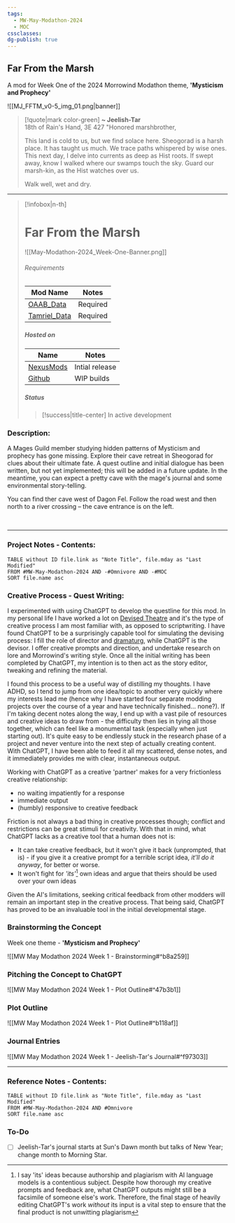 ```yaml
---
tags:
  - MW-May-Modathon-2024
  - MOC
cssclasses: 
dg-publish: true
---
```

## Far From the Marsh

A mod for Week One of the 2024 Morrowind Modathon theme, **'Mysticism and Prophecy'**

![[MJ_FFTM_v0-5_img_01.png|banner]]

> [!quote|mark color-green] **~ Jeelish-Tar** <br>18th of Rain's Hand, 3E 427
> "Honored marshbrother, 
> 
> This land is cold to us, but we find solace here. Sheogorad is a harsh place. It has taught us much. We trace paths whispered by wise ones. This next day, I delve into currents as deep as Hist roots. If swept away, know I walked where our swamps touch the sky. Guard our marsh-kin, as the Hist watches over us. 
> 
> Walk well, wet and dry.

---

> [!infobox|n-th] 
> # Far From the Marsh
> ![[May-Modathon-2024_Week-One-Banner.png]]
> ###### Requirements
> | Mod Name | Notes |
> | ---- | ---- |
> | [OAAB_Data](https://www.nexusmods.com/morrowind/mods/49042) | Required |
> | [Tamriel_Data](https://www.nexusmods.com/morrowind/mods/44537) | Required |
> 
> ##### Hosted on
> | Name | Notes |
> | ---- | ---- |
> | [NexusMods](https://www.nexusmods.com/morrowind/mods/54612) | Intial release |
> | [Github](https://github.com/MasssiveJuice08/Far-From-The-Marsh) | WIP builds |
> 
> ##### Status
> 
> > [!success|title-center] In active development

### Description:

A Mages Guild member studying hidden patterns of Mysticism and prophecy has gone missing. Explore their cave retreat in Sheogorad for clues about their ultimate fate. A quest outline and initial dialogue has been written, but not yet implemented; this will be added in a future update. In the meantime, you can expect a pretty cave with the mage's journal and some environmental story-telling.   
  
You can find ther cave west of Dagon Fel. Follow the road west and then north to a river crossing – the cave entrance is on the left.

<br>

---

### Project Notes - Contents:

```dataview
TABLE without ID file.link as "Note Title", file.mday as "Last Modified"
FROM #MW-May-Modathon-2024 AND -#Omnivore AND -#MOC
SORT file.name asc
```

### Creative Process - Quest Writing:

I experimented with using ChatGPT to develop the questline for this mod. In my personal life I have worked a lot on [Devised Theatre](https://en.wikipedia.org/wiki/Devised_theatre) and it's the type of creative process I am most familiar with, as opposed to scriptwriting. I have found ChatGPT to be a surprisingly capable tool for simulating the devising process: I fill the role of director and [dramaturg](https://en.wikipedia.org/wiki/Dramaturge), while ChatGPT is the devisor. I offer creative prompts and direction, and undertake research on lore and Morrowind's writing style. Once all the initial writing has been completed by ChatGPT, my intention is to then act as the story editor, tweaking and refining the material. 

I found this process to be a useful way of distilling my thoughts. I have ADHD, so I tend to jump from one idea/topic to another very quickly where my interests lead me (hence why I have started four separate modding projects over the course of a year and have technically finished... none?). If I'm taking decent notes along the way, I end up with a vast pile of resources and creative ideas to draw from - the difficulty then lies in tying all those together, which can feel like a monumental task (especially when just starting out). It's quite easy to be endlessly stuck in the research phase of a project and never venture into the next step of actually creating content. With ChatGPT, I have been able to feed it all my scattered, dense notes, and it immediately provides me with clear, instantaneous output.

Working with ChatGPT as a creative 'partner' makes for a very frictionless creative relationship: 
- no waiting impatiently for a response 
- immediate output 
- (humbly) responsive to creative feedback

Friction is not always a bad thing in creative processes though; conflict and restrictions can be great stimuli for creativity. With that in mind, what ChatGPT lacks as a creative tool that a human does not is:
- It can take creative feedback, but it won't give it back (unprompted, that is) - if you give it a creative prompt for a terrible script idea, _it'll do it anyway_, for better or worse.
- It won't fight for _'its'_[^1] own ideas and argue that theirs should be used over your own ideas 

Given the AI's limitations, seeking critical feedback from other modders will remain an important step in the creative process. That being said, ChatGPT has proved to be an invaluable tool in the initial developmental stage.

### Brainstorming the Concept

Week one theme - **'Mysticism and Prophecy'**

![[MW May Modathon 2024 Week 1 - Brainstorming#^b8a259]]

### Pitching the Concept to ChatGPT

![[MW May Modathon 2024 Week 1 - Plot Outline#^47b3b1]]

### Plot Outline

![[MW May Modathon 2024 Week 1 - Plot Outline#^b118af]]

### Journal Entries

![[MW May Modathon 2024 Week 1 - Jeelish-Tar's Journal#^f97303]]

---

### Reference Notes - Contents:

```dataview
TABLE without ID file.link as "Note Title", file.mday as "Last Modified"
FROM #MW-May-Modathon-2024 AND #Omnivore
SORT file.name asc
```

### To-Do
- [ ] Jeelish-Tar's journal starts at Sun's Dawn month but talks of New Year; change month to Morning Star.

[^1]: I say 'its' ideas because authorship and plagiarism with AI language models is a contentious subject. Despite how thorough my creative prompts and feedback are, what ChatGPT outputs might still be a facsimile of someone else's work. Therefore, the final stage of heavily editing ChatGPT's work _without_ its input is a vital step to ensure that the final product is not unwitting plagiarism